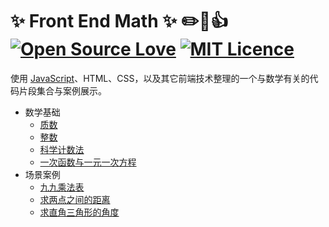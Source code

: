 # :sparkles: Front End Math :sparkles: :pencil2::100::+1: [![Open Source Love](https://badges.frapsoft.com/os/v1/open-source.png?v=103)](https://github.com/ellerbrock/open-source-badge/) [![MIT Licence](https://badges.frapsoft.com/os/mit/mit.png?v=103)](https://opensource.org/licenses/mit-license.php) 
使用 [JavaScript](https://developer.mozilla.org/en-US/docs/Web/JavaScript)、HTML、CSS，以及其它前端技术整理的一个与数学有关的代码片段集合与案例展示。
    
* 数学基础
    * [质数](basis/01_prime-number.md)
    * [整数](basis/02_integer.md)
    * [科学计数法](basis/03_exponential.md)
    * [一次函数与一元一次方程](basis/04_linear-equation-with-one-unknown.md)
* 场景案例
    * [九九乘法表](example/01_multiplication-table.md)
    * [求两点之间的距离](example/02_get-length-between-two-points.md)
    * [求直角三角形的角度](example/03_get-angle-of-triangle.md)